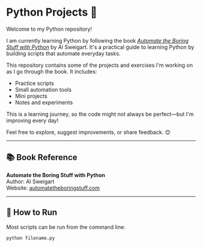 # Python Projects 🐍

Welcome to my Python repository!

I am currently learning Python by following the book [*Automate the Boring Stuff with Python*](https://automatetheboringstuff.com/) by Al Sweigart. It's a practical guide to learning Python by building scripts that automate everyday tasks.

This repository contains some of the projects and exercises I'm working on as I go through the book. It includes:

- Practice scripts
- Small automation tools
- Mini projects
- Notes and experiments

This is a learning journey, so the code might not always be perfect—but I'm improving every day!

Feel free to explore, suggest improvements, or share feedback. 😊

---

## 📚 Book Reference
**Automate the Boring Stuff with Python**  
Author: Al Sweigart  
Website: [automatetheboringstuff.com](https://automatetheboringstuff.com/)

---

## 🔧 How to Run
Most scripts can be run from the command line:

```bash
python filename.py
